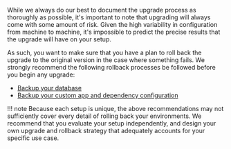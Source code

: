 While we always do our best to document the upgrade process as thoroughly as possible, it's important to note that
upgrading will always come with some amount of risk. Given the high variability in configuration from machine to
machine, it's impossible to predict the precise results that the upgrade will have on your setup.

As such, you want to make sure that you have a plan to roll back the upgrade to the original version in the case
where something fails. We strongly recommend the following rollback processes be followed before you begin any upgrade:

* [Backup your database](backup-database.md)
* [Backup your custom app and dependency configuration](backup-config.md)

!!! note
    Because each setup is unique, the above recommendations may not sufficiently cover every detail of rolling back
    your environments. We recommend that you evaluate your setup independently, and design your own upgrade and rollback
    strategy that adequately accounts for your specific use case.
